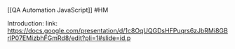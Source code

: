 [[QA Automation JavaScript]]
#HM

Introduction: link: https://docs.google.com/presentation/d/1c8OqUQGDsHFPuqrs6zJbRMi8GBrlP07EMizbhFGmRd8/edit?pli=1#slide=id.p
